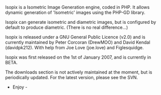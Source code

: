 Isopix is a Isometric Image Generation engine, coded in PHP. It allows dynamic generation of 'Isometric' images using the PHP-GD library.

Isopix can generate isometric and diametric images, but is configured by default to produce diametric. (There is no real difference...)

Isopix is released under a GNU General Public Licence (v2.0) and is currently maintained by Peter Corcoran (DrewMOO) and David Kendal (davidpk212).
With help from Joe Love (joe.love) and Figlesquidge.

Isopix was first released on the 1st of January 2007, and is currently in BETA.

The downloads section is not actively maintained at the moment, but is periodically updated.
For the latest version, please see the SVN.


- Enjoy -